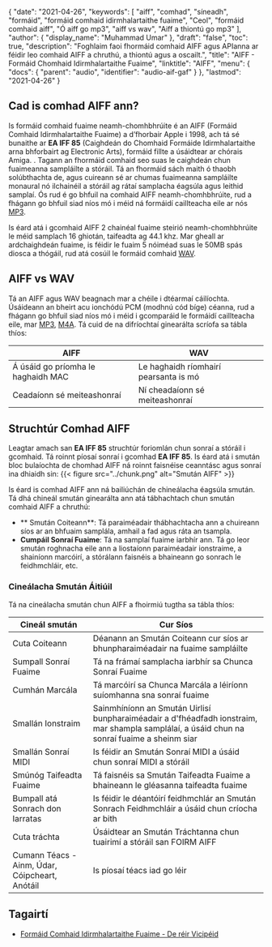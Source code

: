 {
  "date": "2021-04-26",
  "keywords": [
"aiff",
"comhad",
"síneadh",
"formáid",
"formáid comhaid idirmhalartaithe fuaime",
"Ceol",
"formáid comhaid aiff",
"Ó aiff go mp3",
"aiff vs wav",
"Aiff a thiontú go mp3"
],
  "author": {
    "display_name": "Muhammad Umar"
},
  "draft": "false",
  "toc": true,
  "description": "Foghlaim faoi fhormáid comhaid AIFF agus APIanna ar féidir leo comhaid AIFF a chruthú, a thiontú agus a oscailt.",
  "title": "AIFF - Formáid Chomhaid Idirmhalartaithe Fuaime",
  "linktitle": "AIFF",
  "menu": {
    "docs": {
      "parent": "audio",
      "identifier": "audio-aif-gaf"
}
},
  "lastmod": "2021-04-26"
}

## Cad is comhad AIFF ann?
Is formáid comhaid fuaime neamh-chomhbhrúite é an AIFF (Formáid Comhaid Idirmhalartaithe Fuaime) a d’fhorbair Apple i 1998, ach tá sé bunaithe ar **EA IFF 85** (Caighdeán do Chomhaid Formáide Idirmhalartaithe arna bhforbairt ag Electronic Arts), formáid fillte a úsáidtear ar chórais Amiga. . Tagann an fhormáid comhaid seo suas le caighdeán chun fuaimeanna sampláilte a stóráil. Tá an fhormáid sách maith ó thaobh solúbthachta de, agus cuireann sé ar chumas fuaimeanna sampláilte monaural nó ilchainéil a stóráil ag rátaí samplacha éagsúla agus leithid samplaí. Ós rud é go bhfuil na comhaid AIFF neamh-chomhbhrúite, rud a fhágann go bhfuil siad níos mó i méid ná formáidí caillteacha eile ar nós [MP3](/audio/mp3/).

Is éard atá i gcomhaid AIFF 2 chainéal fuaime steirió neamh-chomhbhrúite le méid samplach 16 ghiotán, taifeadta ag 44.1 khz. Mar gheall ar ardchaighdeán fuaime, is féidir le fuaim 5 nóiméad suas le 50MB spás diosca a thógáil, rud atá cosúil le formáid comhaid [WAV](/audio/wav/).

## AIFF vs WAV

Tá an AIFF agus WAV beagnach mar a chéile i dtéarmaí cáilíochta. Úsáideann an bheirt acu ionchódú PCM (modhnú cód bíge) céanna, rud a fhágann go bhfuil siad níos mó i méid i gcomparáid le formáidí caillteacha eile, mar [MP3](/audio/mp3/), [M4A](/audio/m4a/). Tá cuid de na difríochtaí ginearálta scríofa sa tábla thíos:

|AIFF|WAV|
---|---|
| Á úsáid go príomha le haghaidh MAC|Le haghaidh ríomhairí pearsanta is mó|
|Ceadaíonn sé meiteashonraí| Ní cheadaíonn sé meiteashonraí|

## Struchtúr Comhad AIFF

Leagtar amach san **EA IFF 85** struchtúr foriomlán chun sonraí a stóráil i gcomhaid. Tá roinnt píosaí sonraí i gcomhad **EA IFF 85**. Is éard atá i smután bloc bulaíochta de chomhad AIFF ná roinnt faisnéise ceanntásc agus sonraí ina dhiaidh sin:
{{< figure src="../chunk.png" alt="Smután AIFF" >}}

Is éard is comhad AIFF ann ná bailiúchán de chineálacha éagsúla smután. Tá dhá chineál smután ginearálta ann atá tábhachtach chun smután comhaid AIFF a chruthú:
- ** Smután Coiteann**: Tá paraiméadair thábhachtacha ann a chuireann síos ar an bhfuaim samplála, amhail a fad agus ráta an tsampla.
- **Cumpáil Sonraí Fuaime**: Tá na samplaí fuaime iarbhír ann.
Tá go leor smután roghnacha eile ann a liostaíonn paraiméadair ionstraime, a shainíonn marcóirí, a stórálann faisnéis a bhaineann go sonrach le feidhmchláir, etc.

### Cineálacha Smután Áitiúil

Tá na cineálacha smután chun AIFF a fhoirmiú tugtha sa tábla thíos:

|Cineál smután| Cur Síos|
---|---|
|Cuta Coiteann|Déanann an Smután Coiteann cur síos ar bhunpharaiméadair na fuaime sampláilte|
|Sumpall Sonraí Fuaime|Tá na frámaí samplacha iarbhír sa Chunca Sonraí Fuaime|
|Cumhán Marcála|Tá marcóirí sa Chunca Marcála a léiríonn suíomhanna sna sonraí fuaime|
|Smallán Ionstraim|Sainmhíníonn an Smután Uirlisí bunpharaiméadair a d'fhéadfadh ionstraim, mar shampla samplálaí, a úsáid chun na sonraí fuaime a sheinm siar|
|Smallán Sonraí MIDI|Is féidir an Smután Sonraí MIDI a úsáid chun sonraí MIDI a stóráil|
|Smúnóg Taifeadta Fuaime|Tá faisnéis sa Smután Taifeadta Fuaime a bhaineann le gléasanna taifeadta fuaime|
|Bumpall atá Sonrach don Iarratas|Is féidir le déantóirí feidhmchlár an Smután Sonrach Feidhmchláir a úsáid chun críocha ar bith|
|Cuta tráchta|Úsáidtear an Smután Tráchtanna chun tuairimí a stóráil san FOIRM AIFF|
|Cumann Téacs - Ainm, Údar, Cóipcheart, Anótáil| Is píosaí téacs iad go léir|

## Tagairtí ##

* [Formáid Comhaid Idirmhalartaithe Fuaime - De réir Vicipéid](https://en.wikipedia.org/wiki/Audio_Interchange_File_Format)


